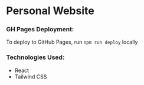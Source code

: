 # Personal Website

### GH Pages Deployment:
To deploy to GitHub Pages, run `npm run deploy` locally

### Technologies Used:
- React
- Tailwind CSS
